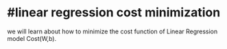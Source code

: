 <h1>#linear regression cost minimization</h1>
    we will learn about how to minimize the cost function of Linear Regression model Cost(W,b).

